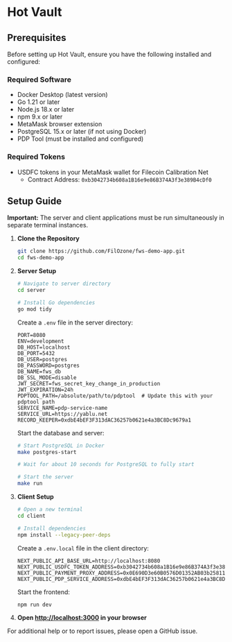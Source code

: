 # Hot Vault

## Prerequisites

Before setting up Hot Vault, ensure you have the following installed and configured:

### Required Software

- Docker Desktop (latest version)
- Go 1.21 or later
- Node.js 18.x or later
- npm 9.x or later
- MetaMask browser extension
- PostgreSQL 15.x or later (if not using Docker)
- PDP Tool (must be installed and configured)

### Required Tokens

- USDFC tokens in your MetaMask wallet for Filecoin Calibration Net
  - Contract Address: `0xb3042734b608a1B16e9e86B374A3f3e389B4cDf0`

## Setup Guide

**Important:** The server and client applications must be run simultaneously in separate terminal instances.

1. **Clone the Repository**

   ```bash
   git clone https://github.com/FilOzone/fws-demo-app.git
   cd fws-demo-app
   ```

2. **Server Setup**

   ```bash
   # Navigate to server directory
   cd server

   # Install Go dependencies
   go mod tidy
   ```

   Create a `.env` file in the server directory:

   ```env
   PORT=8080
   ENV=development
   DB_HOST=localhost
   DB_PORT=5432
   DB_USER=postgres
   DB_PASSWORD=postgres
   DB_NAME=fws_db
   DB_SSL_MODE=disable
   JWT_SECRET=fws_secret_key_change_in_production
   JWT_EXPIRATION=24h
   PDPTOOL_PATH=/absolute/path/to/pdptool  # Update this with your pdptool path
   SERVICE_NAME=pdp-service-name
   SERVICE_URL=https://yablu.net
   RECORD_KEEPER=0xdbE4bEF3F313dAC36257b0621e4a3BC8Dc9679a1
   ```

   Start the database and server:

   ```bash
   # Start PostgreSQL in Docker
   make postgres-start

   # Wait for about 10 seconds for PostgreSQL to fully start

   # Start the server
   make run
   ```

3. **Client Setup**

   ```bash
   # Open a new terminal
   cd client

   # Install dependencies
   npm install --legacy-peer-deps
   ```

   Create a `.env.local` file in the client directory:

   ```env
   NEXT_PUBLIC_API_BASE_URL=http://localhost:8080
   NEXT_PUBLIC_USDFC_TOKEN_ADDRESS=0xb3042734b608a1B16e9e86B374A3f3e389B4cDf0
   NEXT_PUBLIC_PAYMENT_PROXY_ADDRESS=0x0E690D3e60B0576D01352AB03b258115eb84A047
   NEXT_PUBLIC_PDP_SERVICE_ADDRESS=0xdbE4bEF3F313dAC36257b0621e4a3BC8Dc9679a1
   ```

   Start the frontend:

   ```bash
   npm run dev
   ```

4. **Open [http://localhost:3000](http://localhost:3000) in your browser**

For additional help or to report issues, please open a GitHub issue.
